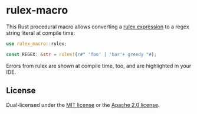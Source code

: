 # rulex-macro

This Rust procedural macro allows converting a [rulex expression](../README.md) to a regex
string literal at compile time:

```rust
use rulex_macro::rulex;

const REGEX: &str = rulex!(r#" 'foo' | 'bar'+ greedy "#);
```

Errors from rulex are shown at compile time, too, and are highlighted in your IDE.

## License

Dual-licensed under the [MIT license](https://opensource.org/licenses/MIT) or the
[Apache 2.0 license](https://opensource.org/licenses/Apache-2.0).
